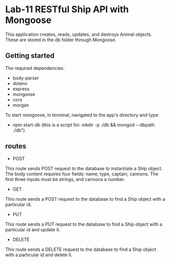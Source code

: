 # Lab-11 RESTful Ship API with Mongoose

This application creates, reads, updates, and destroys Animal objects. These are stored in the db folder through Mongoose.

## Getting started

The required dependencies:

- body-parser
- dotenv
- express
- mongoose
- cors
- morgan

To start mongoose, in terminal, navigated to the app's directory and type:

- npm start-db (this is a script for: mkdir -p ./db && mongod --dbpath ./db")

## routes

- POST

This route sends POST request to the database to instantiate a Ship object. The body content requires four fields: name, type, captain, cannons. The first three inputs must be strings, and cannons a number.

- GET

This route sends a POST request to the database to find a Ship object with a particular id.

- PUT

This route sends a PUT request to the database to find a Ship object with a particular id and update it.

- DELETE

This route sends a DELETE request to the database to find a Ship object with a particular id and delete it.
